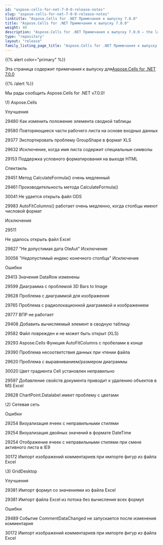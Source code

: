 ```yaml
---
id: "aspose-cells-for-net-7-0-0-release-notes"
slug: "aspose-cells-for-net-7-0-0-release-notes"
linktitle: "Aspose.Cells for .NET Примечания к выпуску 7.0.0"
title: "Aspose.Cells for .NET Примечания к выпуску 7.0.0"
weight: 40
description: "Aspose.Cells for .NET Примечания к выпуску 7.0.0 – the latest updates and fixes."
type: "repository"
layout: "release"
family_listing_page_title: "Aspose.Cells for .NET Примечания к выпуску 7.0.0"
---
```

{{% alert color="primary" %}} 

 Эта страница содержит примечания к выпуску для[Aspose.Cells for .NET 7.0.0](https://releases.aspose.com/cells/net/new-releases/aspose.cells-for-.net-7.0.0/)

{{% /alert %}} 

 Мы рады сообщить Aspose.Cells for .NET v7.0.0!

\1) Aspose.Cells 

 Улучшения

 29480 Как изменить положение элемента сводной таблицы

 29580 Повторяющиеся части рабочего листа на основе входных данных

 29377 Экспортировать проблему GroupShape в формат XLS

 29632 Исключение, когда имя листа содержит специальные символы

 29153 Поддержка условного форматирования на выходе HTML

 Спектакль

 29451 Метод CalculateFormula() очень медленный

 29461 Производительность метода CalculateFormula()

 30041 Не удается открыть файл ODS

 29983 AutoFitColumns() работает очень медленно, когда столбцы имеют числовой формат

 Исключения



29511 

 Не удалось открыть файл Excel

 29827 "Не допустимая дата OleAut" Исключение

 30056 "Недопустимый индекс конечного столбца" Исключение

 Ошибки

29413 Значения DataRow изменены

 29599 Диаграмма с проблемой 3D Bars to Image

 29628 Проблема с диаграммой для изображения

 29765 Проблема с радиолокационной диаграммой и изображением

 29777 ВПР не работает

 29408 Добавить вычисляемый элемент в сводную таблицу

 29582 Файл поврежден и не может быть открыт (XLS)

 29293 Aspose.Cells Функция AutoFitColumns с пробелами в конце

 29390 Проблема несоответствия данных при чтении файла

 29620 Проблема с выравниванием/размером диаграммы

 30020 Цвет градиента Cell установлен неправильно

 29597 Добавление свойств документа приводит к удалению объектов в MS Excel

 29828 ChartPoint.Datalabel имеет проблему с цветами

 \2) Сетевая сеть

 Ошибки

 29254 Визуализация ячеек с неправильными стилями

 29254 Визуализация двойных значений в формате DateTime

 29254 Отображение ячеек с неправильными стилями при смене активного листа в IE9

 30172 Импорт изображений комментариев при импорте фигур из файла Excel

 \3) GridDesktop

 Улучшения

 29381 Импорт формул со значениями из файла Excel

29381 Импорт файла Excel из потока без вычисления всех формул

 Ошибки

 29489 Событие CommentDataChanged не запускается после изменения комментария

 30172 Импорт изображений комментариев при импорте фигур из файла Excel

